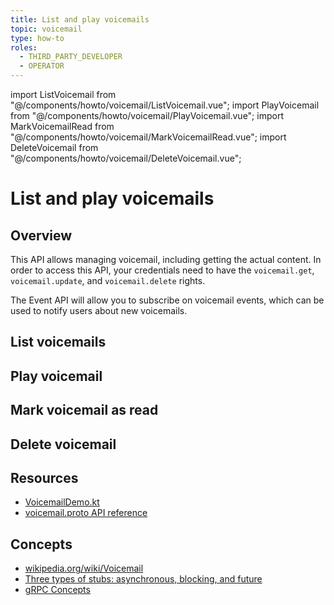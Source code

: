 ```yaml
---
title: List and play voicemails
topic: voicemail
type: how-to
roles:
  - THIRD_PARTY_DEVELOPER
  - OPERATOR
---
```

import ListVoicemail from "@/components/howto/voicemail/ListVoicemail.vue";
import PlayVoicemail from "@/components/howto/voicemail/PlayVoicemail.vue";
import MarkVoicemailRead from "@/components/howto/voicemail/MarkVoicemailRead.vue";
import DeleteVoicemail from "@/components/howto/voicemail/DeleteVoicemail.vue";

# List and play voicemails

## Overview
This API allows managing voicemail, including getting the actual content. In order to access this API,
your credentials need to have the `voicemail.get`, `voicemail.update`, and `voicemail.delete` rights.

The Event API will allow you to subscribe on voicemail events, which can be used to notify users about new voicemails.

<DemoConfigurer />

## List voicemails
<ListVoicemail />

## Play voicemail
<PlayVoicemail />

## Mark voicemail as read
<MarkVoicemailRead />

## Delete voicemail
<DeleteVoicemail />

## Resources
* [VoicemailDemo.kt](https://github.com/working-group-two/wgtwo-kotlin-code-snippets/blob/master/src/main/kotlin/com/wgtwo/example/voicemail/VoicemailDemo.kt)
* [voicemail.proto API reference](https://github.com/working-group-two/wgtwoapis/blob/master/wgtwo/voicemail/voicemail.proto)

## Concepts
* [wikipedia.org/wiki/Voicemail](https://en.wikipedia.org/wiki/Voicemail)
* [Three types of stubs: asynchronous, blocking, and future](https://grpc.io/docs/reference/java/generated-code/)
* [gRPC Concepts](https://grpc.io/docs/guides/concepts/)
